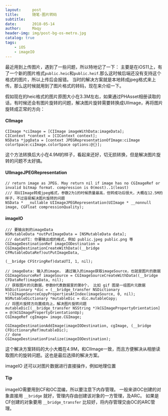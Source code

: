 ```yaml
---
layout:     post
title:      随笔-图片转码
subtitle:   
date:       2018-05-14
author:     Maqy
header-img: img/post-bg-os-metro.jpg
catalog: true
tags:
    - iOS
    - imageIO
---
```


最近用到上传图片，遇到了一些问题，所以特地记了一下：
主要是在iOS11上，有了一个新的图片格式`public.heic`和`public.heif`.那么这时候后端还没有支持这个格式的图片，所以上传后会报错。
当时的解决方案就是本地转成jpeg格式来上传。那么这时候就用到了图片格式的转码，现在来介绍一下。

假如现在的heic格式的图片原图大小在3.3M左右，如果通过PHAsset相册读取的话，有时候还会有图片旋转的问题，解决图片旋转需要转换成UIImage，再将图片旋转成正常的方向：
#### CIImage
```
CIImage *ciImage = [CIImage imageWithData:imageData];
CIContext *context = [CIContext context];
NSData *jpgData = [context JPEGRepresentationOfImage:ciImage colorSpace:ciImage.colorSpace options:@{}];
```
这个方法转换后大小在4.9M的样子，看起来还好，切无损转换，但是解决图片旋转的问题不太好搞。

#### UIImageJPEGRepresentation
```
// return image as JPEG. May return nil if image has no CGImageRef or invalid bitmap format. compression is 0(most)..1(least)
/// 将UIImage转成jpeg格式，参数2为1的时候质量最高，但转成功后很大，大概在12.5M的样子，不过容易解决图片旋转的问题
NSData * __nullable UIImageJPEGRepresentation(UIImage * __nonnull image, CGFloat compressionQuality);
```

#### imageIO
```
/// 要输出到的imageData
NSMutableData *outPutImageData = [NSMutableData data];
/// dataUTI: 你要输出成的格式，例如 public.jpeg public.png 等
CGImageDestinationRef imageIODestination = CGImageDestinationCreateWithData((__bridge CFMutableDataRef)outPutImageData,
                                                                                        (__bridge CFStringRef)dataUTI, 1, nil);

// imageData: 输入的image， 通过输入的image获取imageSource，也就是图片的数据
CGImageSourceRef imageSource = CGImageSourceCreateWithData((__bridge CFDataRef)imageData, nil);
// 获取图片的元数据，参数0代表数据里的第0个， 比如 gif 图是一组图片元数据
NSDictionary *dic = (__bridge_transfer NSDictionary *)CGImageSourceCopyPropertiesAtIndex(imageSource, 0, nil);
NSMutableDictionary *mutableDic = dic.mutableCopy;
// 将图片旋转方向置成向上，解决图片旋转问题
mutableDic[(__bridge_transfer NSString *)kCGImagePropertyOrientation] = @(kCGImagePropertyOrientationUp);
CGImageRef cgImage= image.CGImage;

CGImageDestinationAddImage(imageIODestination, cgImage, (__bridge CFDictionaryRef)mutableDic);
// done
CGImageDestinationFinalize(imageIODestination);
``` 
这个解决方案转码的大小大概在4.9M，和CIImage一致，而且方便解决从相册读取图片的旋转问题。这也是最后选择的解决方案。

imageIO 还可以对图片数据进行直接操作，例如地理位置


#### Tip
imageIO需要用到CF和OC混编，所以要注意下内存管理。
一般来讲OC创建的对象直接用 `__bridge` 就好，管理内存由创建该对象的一方管理，及ARC。
如果是CF创建的对象要用 `__bridge_transfer` 比较好，将内存管理交由OC的ARC管理。
